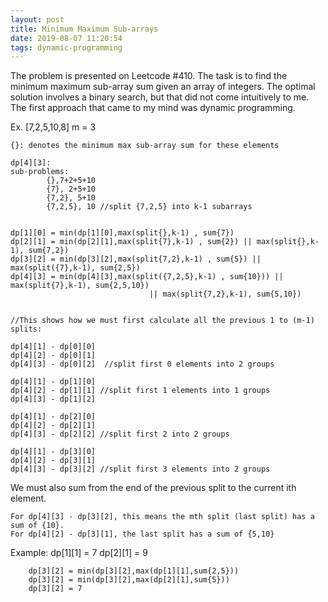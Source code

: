 ```yaml
---
layout: post
title: Minimum Maximum Sub-arrays
date: 2019-08-07 11:20:54
tags: dynamic-programming
---
```



The problem is presented on Leetcode #410. The task is to find the minimum
maximum sub-array sum given an array of integers. The optimal solution involves
a binary search, but that did not come intuitively to me. The first approach
that came to my mind was dynamic programming.

Ex.
	[7,2,5,10,8]
	m = 3

	{}: denotes the minimum max sub-array sum for these elements

	dp[4][3]:
	sub-problems: 
			{},7+2+5+10
			{7}, 2+5+10
			{7,2}, 5+10
			{7,2,5}, 10	//split {7,2,5} into k-1 subarrays


	dp[1][0] = min(dp[1][0],max(split{},k-1) , sum{7}) 	
	dp[2][1] = min(dp[2][1],max(split{7},k-1) , sum{2}) || max(split{},k-1), sum{7,2})
	dp[3][2] = min(dp[3][2],max(split{7,2},k-1) , sum{5}) || max(split({7},k-1), sum{2,5})
	dp[4][3] = min(dp[4][3],max(split({7,2,5},k-1) , sum{10})) || max(split{7},k-1), sum{2,5,10})
								   || max(split{7,2},k-1), sum{5,10})


	//This shows how we must first calculate all the previous 1 to (m-1) splits:

	dp[4][1] - dp[0][0]
	dp[4][2] - dp[0][1]
	dp[4][3] - dp[0][2]  //split first 0 elements into 2 groups
	
	dp[4][1] - dp[1][0]
	dp[4][2] - dp[1][1] //split first 1 elements into 1 groups
	dp[4][3] - dp[1][2]
	
	dp[4][1] - dp[2][0]
	dp[4][2] - dp[2][1]
	dp[4][3] - dp[2][2] //split first 2 into 2 groups
	
	dp[4][1] - dp[3][0]
	dp[4][2] - dp[3][1]
	dp[4][3] - dp[3][2] //split first 3 elements into 2 groups
	
	
We must also sum from the end of the previous split to the current ith element.
	
	For dp[4][3] - dp[3][2], this means the mth split (last split) has a sum of {10}.
	For dp[4][2] - dp[3][1], the last split has a sum of {5,10}

	
Example:
	    dp[1][1] = 7
	    dp[2][1] = 9

	    dp[3][2] = min(dp[3][2],max(dp[1][1],sum{2,5}))
	    dp[3][2] = min(dp[3][2],max(dp[2][1],sum{5}))
	    dp[3][2] = 7
	
	
